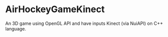 AirHockeyGameKinect
===================

An 3D game using OpenGL API and have inputs Kinect (via NuiAPI) on C++ language.